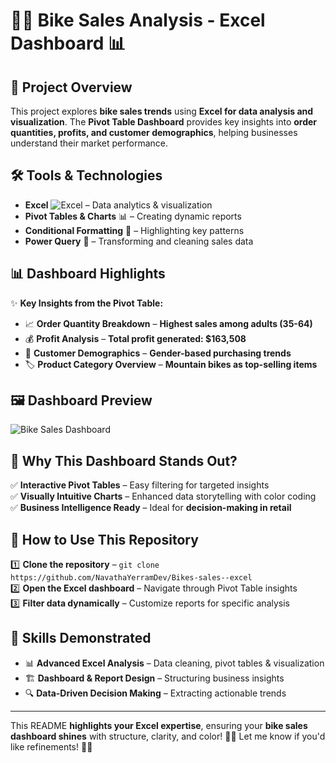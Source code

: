 # 🚴‍♂️ **Bike Sales Analysis - Excel Dashboard** 📊  

## 🎯 **Project Overview**  
This project explores **bike sales trends** using **Excel for data analysis and visualization**. The **Pivot Table Dashboard** provides key insights into **order quantities, profits, and customer demographics**, helping businesses understand their market performance.  

## 🛠 **Tools & Technologies**  
- **Excel** ![Excel](https://img.shields.io/badge/MS_Excel-217346?style=flat-square&logo=microsoft-excel&logoColor=white) – Data analytics & visualization  
- **Pivot Tables & Charts** 📊 – Creating dynamic reports  
- **Conditional Formatting** 🎨 – Highlighting key patterns  
- **Power Query** 🔄 – Transforming and cleaning sales data  

## 📊 **Dashboard Highlights**  
✨ **Key Insights from the Pivot Table:**  
- 📈 **Order Quantity Breakdown** – **Highest sales among adults (35-64)**  
- 💰 **Profit Analysis** – **Total profit generated: $163,508**  
- 🚻 **Customer Demographics** – **Gender-based purchasing trends**  
- 🏷 **Product Category Overview** – **Mountain bikes as top-selling items**  

## 🖼 **Dashboard Preview**  
![Bike Sales Dashboard](dashboard_image.png)  

## 🎨 **Why This Dashboard Stands Out?**  
✅ **Interactive Pivot Tables** – Easy filtering for targeted insights  
✅ **Visually Intuitive Charts** – Enhanced data storytelling with color coding  
✅ **Business Intelligence Ready** – Ideal for **decision-making in retail**  

## 🚀 **How to Use This Repository**  
1️⃣ **Clone the repository** – `git clone https://github.com/NavathaYerramDev/Bikes-sales--excel`  
2️⃣ **Open the Excel dashboard** – Navigate through Pivot Table insights  
3️⃣ **Filter data dynamically** – Customize reports for specific analysis  

## 🌟 **Skills Demonstrated**  
- 📊 **Advanced Excel Analysis** – Data cleaning, pivot tables & visualization  
- 🏗 **Dashboard & Report Design** – Structuring business insights  
- 🔍 **Data-Driven Decision Making** – Extracting actionable trends  

  

---

This README **highlights your Excel expertise**, ensuring your **bike sales dashboard shines** with structure, clarity, and color! 🚀🔥 Let me know if you'd like refinements! 🎯✨  

